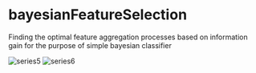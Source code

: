 # bayesianFeatureSelection
Finding the optimal feature aggregation processes based on information gain for the purpose of simple bayesian classifier

![series5](https://user-images.githubusercontent.com/31891596/50960780-d58b3780-14ce-11e9-93b2-bd49f100b9ea.JPG)
![series6](https://user-images.githubusercontent.com/31891596/50960785-d6bc6480-14ce-11e9-803e-38c95e4a036b.JPG)
